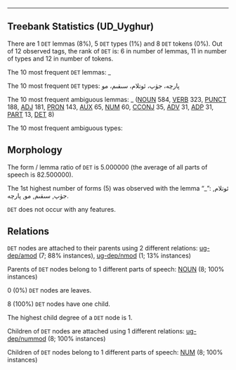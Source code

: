 

--------------------------------------------------------------------------------

## Treebank Statistics (UD_Uyghur)

There are 1 `DET` lemmas (8%), 5 `DET` types (1%) and 8 `DET` tokens (0%).
Out of 12 observed tags, the rank of `DET` is: 6 in number of lemmas, 11 in number of types and 12 in number of tokens.

The 10 most frequent `DET` lemmas: _

The 10 most frequent `DET` types:  پارچە، جۈپ، ئوتلام، سىقىم، مو

The 10 most frequent ambiguous lemmas: _ ([NOUN]() 584, [VERB]() 323, [PUNCT]() 188, [ADJ]() 181, [PRON]() 143, [AUX]() 65, [NUM]() 60, [CCONJ]() 35, [ADV]() 31, [ADP]() 31, [PART]() 13, [DET]() 8)

The 10 most frequent ambiguous types:  



## Morphology

The form / lemma ratio of `DET` is 5.000000 (the average of all parts of speech is 82.500000).

The 1st highest number of forms (5) was observed with the lemma “_”: ئوتلام, جۈپ, سىقىم, مو, پارچە.

`DET` does not occur with any features.


## Relations

`DET` nodes are attached to their parents using 2 different relations: [ug-dep/amod]() (7; 88% instances), [ug-dep/nmod]() (1; 13% instances)

Parents of `DET` nodes belong to 1 different parts of speech: [NOUN]() (8; 100% instances)

0 (0%) `DET` nodes are leaves.

8 (100%) `DET` nodes have one child.

The highest child degree of a `DET` node is 1.

Children of `DET` nodes are attached using 1 different relations: [ug-dep/nummod]() (8; 100% instances)

Children of `DET` nodes belong to 1 different parts of speech: [NUM]() (8; 100% instances)

